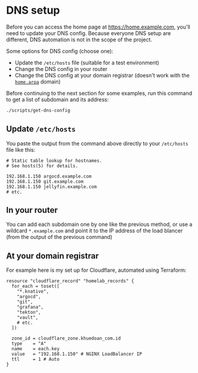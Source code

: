 # DNS setup

Before you can access the home page at <https://home.example.com>, you'll need to update your DNS config.
Because everyone DNS setup are different, DNS automation is not in the scope of the project.

Some options for DNS config (choose one):

- Update the `/etc/hosts` file (suitable for a test environment)
- Change the DNS config in your router
- Change the DNS config at your domain registrar (doesn't work with the [`home.arpa`](https://datatracker.ietf.org/doc/html/rfc8375) domain)

Before continuing to the next section for some examples, run this command to get a list of subdomain and its address:

```sh
./scripts/get-dns-config
```

## Update `/etc/hosts`

You paste the output from the command above directly to your `/etc/hosts` file like this:

```
# Static table lookup for hostnames.
# See hosts(5) for details.

192.168.1.150 argocd.example.com
192.168.1.150 git.example.com
192.168.1.150 jellyfin.example.com
# etc.
```

## In your router

You can add each subdomain one by one like the previous method, or use a wildcard `*.example.com` and point it to the IP address of the load blancer (from the output of the previous command)

## At your domain registrar

For example here is my set up for Cloudflare, automated using Terraform:

```hcl
resource "cloudflare_record" "homelab_records" {
  for_each = toset([
    "*.knative",
    "argocd",
    "git",
    "grafana",
    "tekton",
    "vault",
    # etc.
  ])

  zone_id = cloudflare_zone.khuedoan_com.id
  type    = "A"
  name    = each.key
  value   = "192.168.1.150" # NGINX LoadBalancer IP
  ttl     = 1 # Auto
}
```
